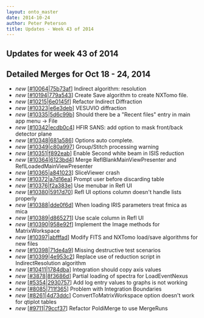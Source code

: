 ```yaml
---
layout: onto_master
date: 2014-10-24
author: Peter Peterson
title: Updates - Week 43 of 2014
---
```

Updates for week 43 of 2014
---------------------------

Detailed Merges for Oct 18 - 24, 2014
-------------------------------------
* *new* \[[#10064](http://trac.mantidproject.org/mantid/ticket/10064)\|[75b73af](https://github.com/mantidproject/mantid/commit/75b73afa493d388ac40fae77a9e00533d31bc08e)\] Indirect algorithm: resolution
* *new* \[[#10194](http://trac.mantidproject.org/mantid/ticket/10194)\|[779a543](https://github.com/mantidproject/mantid/commit/779a5433998427f9c2eea89cf3147733eb63596e)\] Create Save algorithm to create NXTomo file.
* *new* \[[#10215](http://trac.mantidproject.org/mantid/ticket/10215)\|[6e0145f](https://github.com/mantidproject/mantid/commit/6e0145f02173f0c8f62e063d63ae53ca7c930525)\] Refactor Indirect Diffraction
* *new* \[[#10323](http://trac.mantidproject.org/mantid/ticket/10323)\|[e6e3deb](https://github.com/mantidproject/mantid/commit/e6e3deb71ed06b88d9c175ccb12b2264a19d47f5)\] VESUVIO diffraction
* *new* \[[#10335](http://trac.mantidproject.org/mantid/ticket/10335)\|[5d6c99b](https://github.com/mantidproject/mantid/commit/5d6c99b85b824b4ae42a120fb6882790487e5dc9)\] Should there be a "Recent files" entry in main app menu -&gt; File
* *new* \[[#10342](http://trac.mantidproject.org/mantid/ticket/10342)\|[ecdb0c4](https://github.com/mantidproject/mantid/commit/ecdb0c4d0e267ffa5d6d517f7803d9f5f80a0d86)\] HFIR SANS: add option to mask front/back detector plane
* *new* \[[#10348](http://trac.mantidproject.org/mantid/ticket/10348)\|[681a586](https://github.com/mantidproject/mantid/commit/681a586f18a79c5aefe53dc6c88017da41e5b848)\] Options auto complete.
* *new* \[[#10349](http://trac.mantidproject.org/mantid/ticket/10349)\|[c80a997](https://github.com/mantidproject/mantid/commit/c80a9970c74659350a6370c725cf64f044b8c877)\] Group/Stitch processing warning
* *new* \[[#10351](http://trac.mantidproject.org/mantid/ticket/10351)\|[f892eab](https://github.com/mantidproject/mantid/commit/f892eab565a4340e4fbbff7858c4303490e8f4d2)\] Enable Second white beam in ISIS reduction
* *new* \[[#10364](http://trac.mantidproject.org/mantid/ticket/10364)\|[6123bd4](https://github.com/mantidproject/mantid/commit/6123bd47daefc28ddf88d7e9a8851f620cf5b8cc)\] Merge ReflBlankMainViewPresenter and ReflLoadedMainViewPresenter
* *new* \[[#10365](http://trac.mantidproject.org/mantid/ticket/10365)\|[a841023](https://github.com/mantidproject/mantid/commit/a841023b0767f1283dc34fa577dd0153b84bfcf8)\] SliceViewer crash
* *new* \[[#10372](http://trac.mantidproject.org/mantid/ticket/10372)\|[a7d16ea](https://github.com/mantidproject/mantid/commit/a7d16ea1318177df346dc12a946953f0b93cde2f)\] Prompt user before discarding table
* *new* \[[#10376](http://trac.mantidproject.org/mantid/ticket/10376)\|[f2a383e](https://github.com/mantidproject/mantid/commit/f2a383e23964f2b2cd30a35ebae45a41b8505bf1)\] Use menubar in Refl UI
* *new* \[[#10380](http://trac.mantidproject.org/mantid/ticket/10380)\|[5917d70](https://github.com/mantidproject/mantid/commit/5917d700d77a5b16ef636d1605862270cc9e4051)\] Refl UI options column doesn't handle lists properly
* *new* \[[#10388](http://trac.mantidproject.org/mantid/ticket/10388)\|[dde0f6d](https://github.com/mantidproject/mantid/commit/dde0f6dbcdf85e13c98e046f168b1a3cf9a9c67a)\] When loading IRIS parameters treat fmica as mica
* *new* \[[#10389](http://trac.mantidproject.org/mantid/ticket/10389)\|[d865271](https://github.com/mantidproject/mantid/commit/d865271f9c6baafb4b111ce445c1ddbdcc5bc4c3)\] Use scale column in Refl UI
* *new* \[[#10390](http://trac.mantidproject.org/mantid/ticket/10390)\|[958e92f](https://github.com/mantidproject/mantid/commit/958e92fd6edf0e0b19078669f9353e734d8cf052)\] Implement the Image methods for MatrixWorkspace
* *new* \[[#10397](http://trac.mantidproject.org/mantid/ticket/10397)\|[abfffad](https://github.com/mantidproject/mantid/commit/abfffadccdc3c881b855becf7d0e415686dde6dc)\] Modify FITS and NXTomo load/save algorithms for new files
* *new* \[[#10398](http://trac.mantidproject.org/mantid/ticket/10398)\|[71de4a9](https://github.com/mantidproject/mantid/commit/71de4a94152b38249dd7ae8d9db69249a909f4b9)\] Missing destructive test scenarios
* *new* \[[#10399](http://trac.mantidproject.org/mantid/ticket/10399)\|[4e953c2](https://github.com/mantidproject/mantid/commit/4e953c24389a0447380be50466ab09c00b412e55)\] Replace use of reduction script in IndirectResolution algorithm
* *new* \[[#10411](http://trac.mantidproject.org/mantid/ticket/10411)\|[1784dba](https://github.com/mantidproject/mantid/commit/1784dba8fd2197572411cf1aec5ec120f926c6a3)\] Integration should copy axis values
* *new* \[[#3878](http://trac.mantidproject.org/mantid/ticket/3878)\|[8f3686d](https://github.com/mantidproject/mantid/commit/8f3686d8aa3eb8c9cdab27d3819d252af2a55276)\] Partial loading of spectra for LoadEventNexus
* *new* \[[#5354](http://trac.mantidproject.org/mantid/ticket/5354)\|[2930757](https://github.com/mantidproject/mantid/commit/29307578c1950bb4bd44bbee2c8b421992e29cc6)\] Add log entry values to graphs is not working
* *new* \[[#8085](http://trac.mantidproject.org/mantid/ticket/8085)\|[711f365](https://github.com/mantidproject/mantid/commit/711f365241cdb0a1c0e24f84628ec95ba21d8607)\] Problem with Integration Boundaries
* *new* \[[#8261](http://trac.mantidproject.org/mantid/ticket/8261)\|[4d73ddc](https://github.com/mantidproject/mantid/commit/4d73ddcf50aef2d629b9e493ba9b83613e7429d2)\] ConvertToMatrixWorkspace option doesn't work for qtiplot tables
* *new* \[[#9711](http://trac.mantidproject.org/mantid/ticket/9711)\|[79ccf37](https://github.com/mantidproject/mantid/commit/79ccf379c4fe6dbb12d06c4f53d6afe0d2a956b5)\] Refactor PoldiMerge to use MergeRuns
